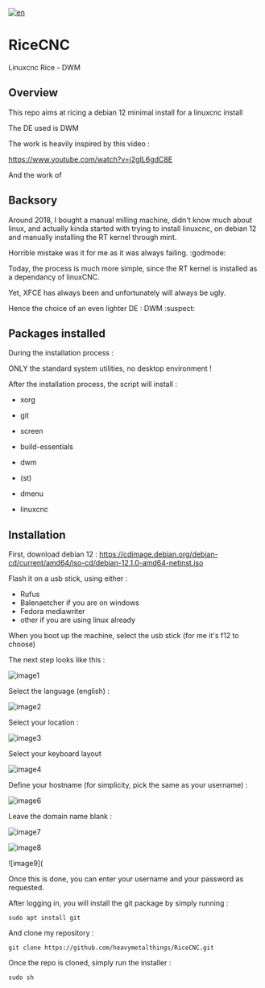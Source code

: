 [![en](https://img.shields.io/badge/lang-français-red.svg)](https://github.com/heavymetalthings/RiceCNC/blob/main/README.fr.md)


# RiceCNC
Linuxcnc Rice - DWM

## Overview
This repo aims at ricing a debian 12 minimal install for a linuxcnc install

The DE used is DWM

The work is heavily inspired by this video :

https://www.youtube.com/watch?v=j2gIL6gdC8E

And the work of 

## Backsory 

Around 2018, I bought a manual milling machine, didn't know much about linux, and actually kinda started with trying to install linuxcnc, on debian 12 and manually installing the RT kernel through mint.

Horrible mistake was it for me as it was always failing. :godmode:

Today, the process is much more simple, since the RT kernel is installed as a dependancy of linuxCNC.

Yet, XFCE has always been and unfortunately will always be ugly.

Hence the choice of an even lighter DE : DWM :suspect:

## Packages installed

During the installation process : 

ONLY the standard system utilities, no desktop environment !

After the installation process, the script will install :

* xorg
* git
* screen
* build-essentials

* dwm
* (st)
* dmenu

* linuxcnc

## Installation

First, download debian 12 :
https://cdimage.debian.org/debian-cd/current/amd64/iso-cd/debian-12.1.0-amd64-netinst.iso

Flash it on a usb stick, using either :
* Rufus
* Balenaetcher
if you are on windows
* Fedora mediawriter
* other
if you are using linux already

When you boot up the machine, select the usb stick (for me it's f12 to choose)

The next step looks like this :

![image1](https://github.com/heavymetalthings/RiceCNC/blob/main/assets/images/Screenshot%20from%202023-08-09%2018-55-38.png)

Select the language (english) :

![image2](https://github.com/heavymetalthings/RiceCNC/blob/main/assets/images/Screenshot%20from%202023-08-09%2018-55-49.png)

Select your location :

![image3](https://github.com/heavymetalthings/RiceCNC/blob/main/assets/images/Screenshot%20from%202023-08-09%2018-55-57.png)

Select your keyboard layout

![image4](https://github.com/heavymetalthings/RiceCNC/blob/main/assets/images/Screenshot%20from%202023-08-09%2018-56-10.png)

Define your hostname (for simplicity, pick the same as your username) :

![image6](https://github.com/heavymetalthings/RiceCNC/blob/main/assets/images/Screenshot%20from%202023-08-09%2018-56-52.png)

Leave the domain name blank :

![image7](https://github.com/heavymetalthings/RiceCNC/blob/main/assets/images/Screenshot%20from%202023-08-09%2018-57-01.png)

![image8](https://github.com/heavymetalthings/RiceCNC/blob/main/assets/images/Screenshot%20from%202023-08-09%2018-57-25.png)

![image9](

Once this is done, you can enter your username and your password as requested.

After logging in, you will install the git package by simply running :

```
sudo apt install git
```
And clone my repository :

```
git clone https://github.com/heavymetalthings/RiceCNC.git
```
Once the repo is cloned, simply run the installer :
```
sudo sh 
```
